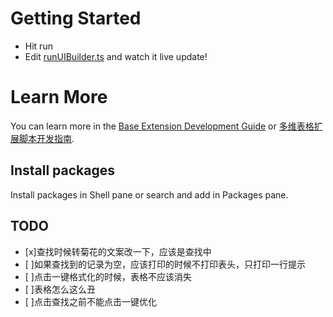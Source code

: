 # Getting Started
- Hit run
- Edit [runUIBuilder.ts](#src/runUIBuilder.ts) and watch it live update!

# Learn More

You can learn more in the [Base Extension Development Guide](https://bytedance.feishu.cn/docx/VxhudDXbyo1V7jxAcTbctJQ5nvc) or [多维表格扩展脚本开发指南](https://bytedance.feishu.cn/docx/HazFdSHH9ofRGKx8424cwzLlnZc).

## Install packages

Install packages in Shell pane or search and add in Packages pane.


## TODO
- [x]查找时候转菊花的文案改一下，应该是查找中
- [ ]如果查找到的记录为空，应该打印的时候不打印表头，只打印一行提示
- [ ]点击一键格式化的时候，表格不应该消失
- [ ]表格怎么这么丑
- [ ]点击查找之前不能点击一键优化